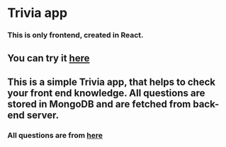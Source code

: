 # Trivia app

### This is only frontend, created in React.

## You can try it [here](https://graceful-gnome-75fa02.netlify.app)

## This is a simple Trivia app, that helps to check your front end knowledge. All questions are stored in MongoDB and are fetched from back-end server.

### All questions are from [here](https://github.com/Ebazhanov/linkedin-skill-assessments-quizzes)
